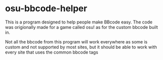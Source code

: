 # osu-bbcode-helper

This is a program designed to help people make BBcode easy.
The code was origionally made for a game called osu! as for the custom bbcode built in.

Not all the bbcode from this program will work everywhere as some is custom and not supported by most sites,
but it should be able to work with every site that uses the common bbcode tags
